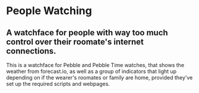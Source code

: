 # People Watching
## A watchface for people with way too much control over their roomate's internet connections.
This is a watchface for Pebble and Pebble Time watches, that shows the weather from forecast.io, as well as a group of indicators that light up depending on if the wearer's roomates or family are home, provided they've set up the required scripts and webpages.
